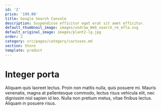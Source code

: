 ```yaml
---
id: '2'
price: '199.00'
title: Google Search Console
description: Suspendisse efficitur eget erat sit amet efficitur.
default_thumbnail_image: images/undraw_Web_search_re_efla.svg
default_original_image: images/plant2-lg.jpg
order: 2
category: src/pages/category/cactuses.md
section: Store
template: product
---
```


# Integer porta

Aliquam quis laoreet lectus. Proin non mattis nulla, quis posuere mi. Mauris venenatis, magna at pellentesque commodo, lectus risus vehicula elit, nec dignissim nisl sapien id leo. Nulla non pretium metus, vitae finibus lectus. Aliquam in posuere risus.